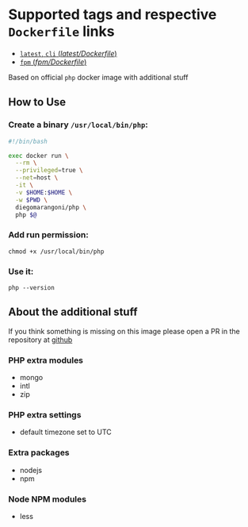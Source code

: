 # Supported tags and respective `Dockerfile` links

-   [`latest`, `cli` (*latest/Dockerfile*)](https://github.com/diegomarangoni/docker-php/blob/master/Dockerfile)
-   [`fpm` (*fpm/Dockerfile*)](https://github.com/diegomarangoni/docker-php/blob/fpm/Dockerfile)

Based on official `php` docker image with additional stuff

## How to Use

### Create a binary `/usr/local/bin/php`:

```bash
#!/bin/bash

exec docker run \
  --rm \
  --privileged=true \
  --net=host \
  -it \
  -v $HOME:$HOME \
  -w $PWD \
  diegomarangoni/php \
  php $@
```

### Add run permission:

```
chmod +x /usr/local/bin/php
```

### Use it:

```
php --version
```

## About the additional stuff

If you think something is missing on this image please open a PR in the repository at [github](https://github.com/diegomarangoni/docker-composer)

### PHP extra modules

- mongo
- intl
- zip

### PHP extra settings

- default timezone set to UTC

### Extra packages

- nodejs
- npm

### Node NPM modules

- less
